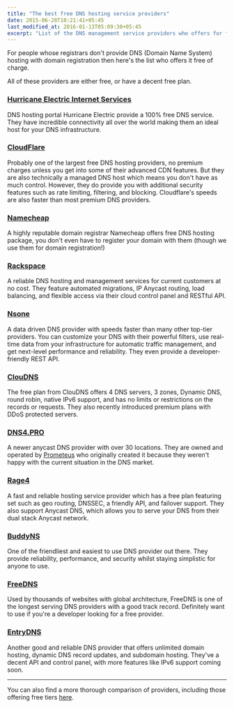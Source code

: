 ```yaml
---
title: "The best free DNS hosting service providers"
date: 2015-06-28T18:21:41+05:45
last_modified_at: 2016-01-13T05:09:30+05:45
excerpt: "List of the DNS management service providers who offers for free of charge."
---
```


For people whose registrars don't provide DNS (Domain Name System) hosting with domain registration then here's the list who offers it free of charge.

All of these providers are either free, or have a decent free plan.

### [Hurricane Electric Internet Services](https://dns.he.net/)

DNS hosting portal Hurricane Electric provide a 100% free DNS service. They have incredible connectivity all over the world making them an ideal host for your DNS infrastructure.

### [CloudFlare](https://www.cloudflare.com/dns)

Probably one of the largest free DNS hosting providers, no premium charges unless you get into some of their advanced CDN features. But they are also technically a managed DNS host which means you don't have as much control. However, they do provide you with additional security features such as rate limiting, filtering, and blocking. Cloudflare's speeds are also faster than most premium DNS providers.

### [Namecheap](https://www.namecheap.com/domains/freedns.aspx)

A highly reputable domain registrar Namecheap offers free DNS hosting package, you don't even have to register your domain with them (though we use them for domain registration!)

### [Rackspace](https://www.rackspace.com/cloud/dns)

A reliable DNS hosting and management services for current customers at no cost. They feature automated migrations, IP Anycast routing, load balancing, and flexible access via their cloud control panel and RESTful API.

### [Nsone](https://ns1.com/)

A data driven DNS provider with speeds faster than many other top-tier providers. You can customize your DNS with their powerful filters, use real-time data from your infrastructure for automatic traffic management, and get next-level performance and reliability. They even provide a developer-friendly REST API.

### [ClouDNS](https://www.cloudns.net/)

The free plan from ClouDNS offers 4 DNS servers, 3 zones, Dynamic DNS, round robin, native IPv6 support, and has no limits or restrictions on the records or requests. They also recently introduced premium plans with DDoS protected servers.

### [DNS4.PRO](https://dns4.pro/)

A newer anycast DNS provider with over 30 locations. They are owned and operated by [Prometeus](http://www.prometeus.net/site/?from=oldsite/) who originally created it because they weren't happy with the current situation in the DNS market.

### [Rage4](https://www.rage4.com/)

A fast and reliable hosting service provider which has a free plan featuring set such as geo routing, DNSSEC, a friendly API, and failover support. They also support Anycast DNS, which allows you to serve your DNS from their dual stack Anycast network.

### [BuddyNS](https://www.buddyns.com/)

One of the friendliest and easiest to use DNS provider out there. They provide reliability, performance, and security whilst staying simplistic for anyone to use.

### [FreeDNS](https://freedns.afraid.org/)

Used by thousands of websites with global architecture, FreeDNS is one of the longest serving DNS providers with a good track record. Definitely want to use if you're a developer looking for a free provider.

### [EntryDNS](https://entrydns.net/)

Another good and reliable DNS provider that offers unlimited domain hosting, dynamic DNS record updates, and subdomain hosting. They've a decent API and control panel, with more features like IPv6 support coming soon.

---

You can also find a more thorough comparison of providers, including those offering free tiers [here](http://socialcompare.com/en/comparison/hosted-authoritative-dns-providers).
